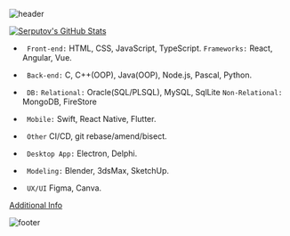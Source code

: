 ![header](https://capsule-render.vercel.app/api?type=waving&color=gradient&customColorList=0,2,2,2,2,3&height=200&section=header&text=Welcome&fontSize=50)

[![Serputov's GitHub Stats](https://github-readme-stats.vercel.app/api?username=aserputov&border_color=#303030)](https://github.com/aserputov?tab=repositories)

<!-- [![](https://img.shields.io/badge/-JavaScript-green?logo=JavaScript&logoColor=white&style=flat)](https://www.https://www.javascript.com)
[![](https://img.shields.io/badge/-MongoDB-blue?logo=mongodb&logoColor=white&style=flat)](https://www.mongodb.com)
[![](https://img.shields.io/badge/-React-blue?logo=React&logoColor=white&style=flat)](https://www.reactjs.org)
[![](https://img.shields.io/badge/-Angular-blue?logo=angular&logoColor=white&style=flat)](https://www.angular.com)
[![](https://img.shields.io/badge/-Swift-green?logo=Swift&logoColor=white&style=flat)](https://www.swift.org) -->

- &nbsp;&nbsp;``` Front-end: ``` HTML, CSS, JavaScript, TypeScript. ```Frameworks:``` React, Angular, Vue. 

- &nbsp;&nbsp;``` Back-end: ``` C, C++(OOP), Java(OOP), Node.js, Pascal, Python. 

- &nbsp;&nbsp;``` DB: ``` ```Relational:``` Oracle(SQL/PLSQL), MySQL, SqlLite ```Non-Relational:``` MongoDB, FireStore 

- &nbsp;&nbsp;``` Mobile: ``` Swift, React Native, Flutter.  

- &nbsp;&nbsp;``` Other ``` CI/CD, git rebase/amend/bisect.

- &nbsp;&nbsp;``` Desktop App: ``` Electron, Delphi. 

- &nbsp;&nbsp;``` Modeling: ``` Blender, 3dsMax, SketchUp. 

- &nbsp;&nbsp;``` UX/UI ``` Figma, Canva.  


[Additional Info](https://github.com/aserputov/serputov)

![footer](https://capsule-render.vercel.app/api?type=waving&color=gradient&customColorList=0,2,2,5,30&height=100&section=footer)
